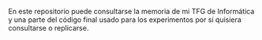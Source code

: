 En este repositorio puede consultarse la memoria de mi TFG de Informática y una parte del código final usado para los experimentos por si quisiera consultarse o replicarse.
